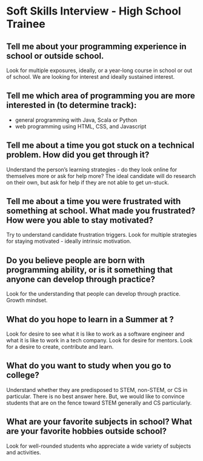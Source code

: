 # Soft Skills Interview - High School Trainee

## Tell me about your programming experience in school or outside school.
Look for multiple exposures, ideally, or a year-long course in school or out of school. We are looking for interest and ideally sustained interest.

## Tell me which area of programming you are more interested in (to determine track):
* general programming with Java, Scala or Python
* web programming using HTML, CSS, and Javascript

## Tell me about a time you got stuck on a technical problem. How did you get through it?
Understand the person’s learning strategies - do they look online for themselves more or ask for help more? The ideal candidate will do research on their own, but ask for help if they are not able to get un-stuck.

## Tell me about a time you were frustrated with something at school. What made you frustrated? How were you able to stay motivated?
Try to understand candidate frustration triggers.
Look for multiple strategies for staying motivated - ideally intrinsic motivation.

## Do you believe people are born with programming ability, or is it something that anyone can develop through practice?
Look for the understanding that people can develop through practice. Growth mindset.

## What do you hope to learn in a Summer at <Company X>?
Look for desire to see what it is like to work as a software engineer and what it is like to work in a tech company.
Look for desire for mentors.
Look for a desire to create, contribute and learn.

## What do you want to study when you go to college?
Understand whether they are predisposed to STEM, non-STEM, or CS in particular. There is no best answer here. But, we would like to convince students that are on the fence toward STEM generally and CS particularly.

## What are your favorite subjects in school? What are your favorite hobbies outside school?
Look for well-rounded students who appreciate a wide variety of subjects and activities.

